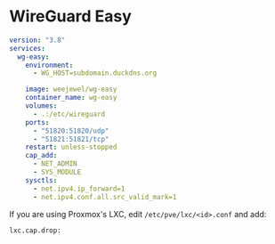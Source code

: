 # WireGuard Easy

```yml
version: "3.8"
services:
  wg-easy:
    environment:
      - WG_HOST=subdomain.duckdns.org

    image: weejewel/wg-easy
    container_name: wg-easy
    volumes:
      - .:/etc/wireguard
    ports:
      - "51820:51820/udp"
      - "51821:51821/tcp"
    restart: unless-stopped
    cap_add:
      - NET_ADMIN
      - SYS_MODULE
    sysctls:
      - net.ipv4.ip_forward=1
      - net.ipv4.conf.all.src_valid_mark=1
```

If you are using Proxmox's LXC, edit `/etc/pve/lxc/<id>.conf` and add:

```
lxc.cap.drop:
```
